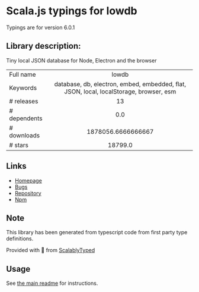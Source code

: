 
# Scala.js typings for lowdb

Typings are for version 6.0.1

## Library description:
Tiny local JSON database for Node, Electron and the browser

|                    |                 |
| ------------------ | :-------------: |
| Full name          | lowdb |
| Keywords           | database, db, electron, embed, embedded, flat, JSON, local, localStorage, browser, esm |
| # releases         | 13 |
| # dependents       | 0.0 |
| # downloads        | 1878056.6666666667 |
| # stars            | 18799.0 |

## Links
- [Homepage](https://github.com/typicode/lowdb#readme)
- [Bugs](https://github.com/typicode/lowdb/issues)
- [Repository](https://github.com/typicode/lowdb)
- [Npm](https://www.npmjs.com/package/lowdb)
    


## Note
This library has been generated from typescript code from first party type definitions.

Provided with :purple_heart: from [ScalablyTyped](https://github.com/oyvindberg/ScalablyTyped)

## Usage
See [the main readme](../../readme.md) for instructions.


